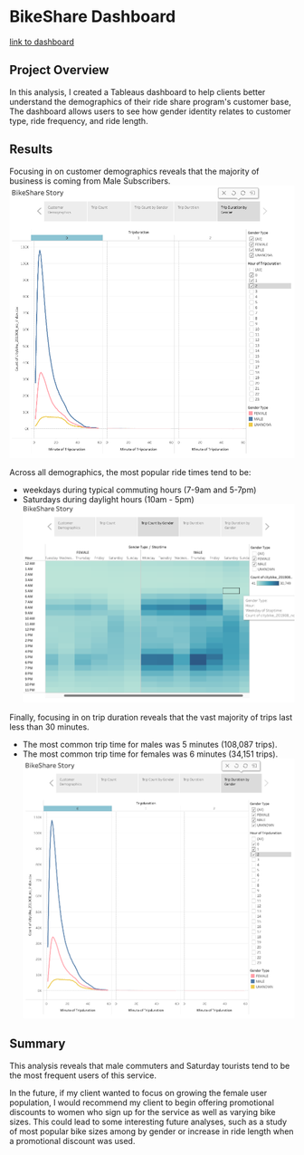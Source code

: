 # BikeShare Dashboard
[link to dashboard](https://public.tableau.com/app/profile/sean.callinan5901/viz/BikeShareCustomerAnalysis/Story2?publish=yes)

## Project Overview
In this analysis, I created a Tableaus dashboard to help clients better understand the demographics of their ride share program's customer base, The dashboard allows users to see how gender identity relates to customer type, ride frequency, and ride length. 

## Results

Focusing in on customer demographics reveals that the majority of business is coming from Male Subscribers.
![image](https://github.com/scallina/Bike_Share_Dashboard/blob/main/Ride%20Duration.png)


Across all demographics, the most popular ride times tend to be:
- weekdays during typical commuting hours (7-9am and 5-7pm)
- Saturdays during daylight hours (10am - 5pm)
![image](https://github.com/scallina/Bike_Share_Dashboard/blob/main/rides%20by%20gender.png)

Finally, focusing in on trip duration reveals that the vast majority of trips last less than 30 minutes.
- The most common trip time for males was 5 minutes (108,087 trips). 
-  The most common trip time for females was 6 minutes (34,151 trips).
![image](https://github.com/scallina/Bike_Share_Dashboard/blob/main/Ride%20Duration.png)

## Summary

This analysis reveals that male commuters and Saturday tourists tend to be the most frequent users of this service. 

In the future, if my client wanted to focus on growing the female user population, I would recommend my client to begin offering promotional discounts to women who sign up for the service as well as varying bike sizes. This could lead to some interesting future analyses, such as a study of most popular bike sizes among by gender or increase in ride length when a promotional discount was used. 

